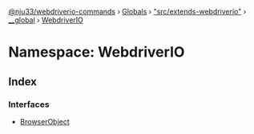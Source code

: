 [@nju33/webdriverio-commands](../README.md) › [Globals](../globals.md) › ["src/extends-webdriverio"](_src_extends_webdriverio_.md) › [__global](_src_extends_webdriverio_.__global.md) › [WebdriverIO](_src_extends_webdriverio_.__global.webdriverio.md)

# Namespace: WebdriverIO

## Index

### Interfaces

* [BrowserObject](../interfaces/_src_extends_webdriverio_.__global.webdriverio.browserobject.md)
